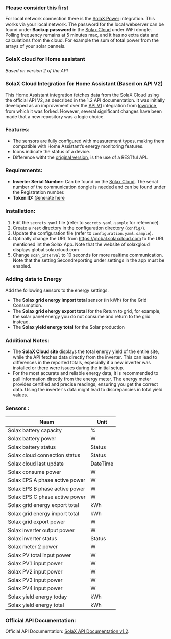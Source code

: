 ### Please consider this first
For local network connection there is the [SolaX Power](https://www.home-assistant.io/integrations/solax) integration.
This works via your local network. The password for the local webserver can be found under **Backup password** in the [Solax Cloud](www.solaxcloud.com) under WiFi dongle.
Polling frequency remains at 5 minutes max, and it has no extra data and calculations from the cloud. For example the sum of total power from the arrays of your solar pannels.


### SolaX cloud for Home assistant
*Based on version 2 of the API*

### SolaX Cloud Integration for Home Assistant (Based on API V2)

This Home Assistant integration fetches data from the SolaX Cloud using the official API V2, as described in the 1.2 API documentation. It was initially developed as an improvement over the [API V1](https://github.com/lowprize/homeassistant-solax-api) integration from [lowprice](https://github.com/lowprize), from which it was forked. However, several significant changes have been made that a new repository was a logic choice.

### Features:

- The sensors are fully configured with measurement types, making them compatible with Home Assistant’s energy monitoring features.
- Icons indicate the status of a device.
- Difference witht the [original version](https://github.com/lowprize/homeassistant-solax-api/), is the use of a RESTful API.
  
### Requirements:

- **Inverter Serial Number:** Can be found on the [Solax Cloud](www.solaxcloud.com). The serial number of the communication dongle is needed and can be found under the Registration number.
- **Token ID:** [Generate here](https://www.solaxcloud.com/#/api)

### Installation:

1. Edit the `secrets.yaml` file (refer to `secrets.yaml.sample` for reference).
2. Create a `rest` directory in the configuration directory (`config/`).
3. Update the configuration file (refer to `configuration.yaml.sample`).
4. Optinally change the URL from https://global.solaxcloud.com to the URL mentioned int the Solax App. Note that the website of solaxgloud displays global.solaxcloud.com
5. Change `scan_interval` to 10 seconds for more realtime communication. Note that the setting Secondreporting under settings in the app must be enabled.

### Adding data to Energy
Add the following sensors to the energy settings.
- The **Solax grid energy import total** sensor (in kWh) for the Grid Consumption.
- The **Solax grid ehergy export total** for the Return to grid, for example, the solar panel energy you do not consume and return to the grid instead.
- The **Solax yield energy total** for the Solar production

### Additional Notes:

- The **SolaX Cloud site** displays the total energy yield of the entire site, while the API fetches data directly from the inverter. This can lead to differences in the reported totals, especially if a new inverter was installed or there were issues during the initial setup.
- For the most accurate and reliable energy data, it is recommended to pull information directly from the energy meter. The energy meter provides certified and precise readings, ensuring you get the correct data. Using the inverter's data might lead to discrepancies in total yield values.

### Sensors :

| Naam                          | Unit    |
|-------------------------------|---------|
| Solax battery capacity         | %       |
| Solax battery power            | W       |
| Solax battery status           | Status  |
| Solax cloud connection status  | Status  |
| Solax cloud last update        | DateTime|
| Solax consume power            | W       |
| Solax EPS A phase active power | W       |
| Solax EPS B phase active power | W       |
| Solax EPS C phase active power | W       |
| Solax grid energy export total | kWh     |
| Solax grid energy import total | kWh     |
| Solax grid export power        | W       |
| Solax inverter output power    | W       |
| Solax inverter status          | Status  |
| Solax meter 2 power           | W       |
| Solax PV total input power     | W       |
| Solax PV1 input power          | W       |
| Solax PV2 input power          | W       |
| Solax PV3 input power          | W       |
| Solax PV4 input power          | W       |
| Solax yield energy today       | kWh     |
| Solax yield energy total       | kWh     |


### Official API Documentation:

Official API Documentation: [SolaX API Documentation v1.2](https://github.com/Travelbacon/homeassistant-solax-api-V2/blob/main/misc/SolaXCloud%20User%20API%20V2-1-2.pdf).
